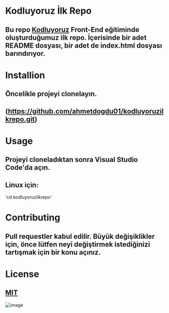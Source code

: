 # Kodluyoruz İlk Repo
## Bu repo [Kodluyoruz](https://www.kodluyoruz.org/) Front-End eğitiminde oluşturduğumuz ilk repo. İçerisinde bir adet README dosyası, bir adet de index.html dosyası barındırıyor.

# Installion
## Öncelikle projeyi clonelayın.
## (https://github.com/ahmetdogdu01/kodluyoruzilkrepo.git)

# Usage
## Projeyi cloneladıktan sonra Visual Studio Code'da açın.
## Linux için:
'cd kodluyoruzilkrepo'

# Contributing
## Pull requestler kabul edilir. Büyük değişiklikler için, önce lütfen neyi değiştirmek istediğinizi tartışmak için bir konu açınız.

# License
## [MIT](https://choosealicense.com/licenses/mit/)

![image](https://cdn.sanity.io/images/9kdepi1d/production/65c832d202a503b15d99e628f4313782f3ef50db-300x62.png)


